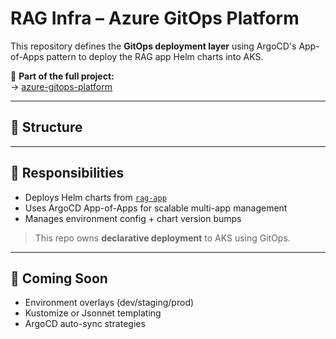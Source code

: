 # RAG Infra – Azure GitOps Platform

This repository defines the **GitOps deployment layer** using ArgoCD's App-of-Apps pattern to deploy the RAG app Helm charts into AKS.

🔗 **Part of the full project:**  
→ [azure-gitops-platform](https://github.com/dhayv/azure-gitops-platform)

---

## 🧱 Structure


---

## 🚀 Responsibilities

- Deploys Helm charts from [`rag-app`](https://github.com/dhayv/azure-rag-app)
- Uses ArgoCD App-of-Apps for scalable multi-app management
- Manages environment config + chart version bumps

> This repo owns **declarative deployment** to AKS using GitOps.

---

## 🧪 Coming Soon

- Environment overlays (dev/staging/prod)  
- Kustomize or Jsonnet templating  
- ArgoCD auto-sync strategies

